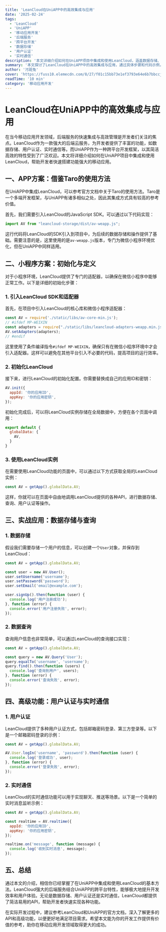 ```yaml
---
title: 'LeanCloud在UniAPP中的高效集成与应用'
date: '2025-02-24'
tags:
  - 'LeanCloud'
  - 'UniAPP'
  - '移动应用开发'
  - '后端服务'
  - '跨平台开发'
  - '数据存储'
  - '用户认证'
  - '实时通信'
description: '本文详细介绍如何在UniAPP项目中集成和使用LeanCloud，涵盖数据存储、用户认证、实时通信等功能，帮助开发者快速搭建功能强大的移动应用。'
summary: '本文探讨了LeanCloud在UniAPP中的高效集成与应用，通过具体步骤和代码示例，展示了如何实现数据存储、用户认证和实时通信等功能，助力开发者提升开发效率和用户体验。'
author: '污斑兔'
cover: 'https://fuss10.elemecdn.com/8/27/f01c15bb73e1ef3793e64e6b7bbccjpeg.jpeg'
readTime: '10 min'
category: '移动应用开发'
---
```


# LeanCloud在UniAPP中的高效集成与应用

在当今移动应用开发领域，后端服务的快速集成与高效管理是开发者们关注的焦点。LeanCloud作为一款强大的后端云服务，为开发者提供了丰富的功能，如数据存储、用户认证、实时通信等。而UniAPP作为一种跨平台开发框架，以其简洁高效的特性受到了广泛欢迎。本文将详细介绍如何在UniAPP项目中集成和使用LeanCloud，帮助开发者快速搭建功能强大的移动应用。

## 一、APP方案：借鉴Taro的使用方法

在UniAPP中集成LeanCloud，可以参考官方文档中关于Taro的使用方法。Taro是一个多端开发框架，与UniAPP有诸多相似之处，因此其集成方式具有较高的参考价值。

首先，我们需要引入LeanCloud的JavaScript SDK。可以通过以下代码实现：

```javascript
import AV from "leancloud-storage/dist/av-weapp.js";
```

这行代码将LeanCloud的SDK引入到项目中，为后续的数据存储和操作提供了基础。需要注意的是，这里使用的是`av-weapp.js`版本，专门为微信小程序环境优化，但在UniAPP中同样适用。

## 二、小程序方案：初始化与定义

对于小程序环境，LeanCloud提供了专门的适配器，以确保在微信小程序中能够正常工作。以下是详细的初始化步骤：

### 1. 引入LeanCloud SDK和适配器

首先，在项目中引入LeanCloud的核心库和微信小程序适配器：

```javascript
const AV = require('./static/libs/av-core-min.js');
// #ifdef MP-WEIXIN
const adapters = require("./static/libs/leancloud-adapters-weapp.min.js");
AV.setAdapters(adapters);
// #endif
```

这里使用了条件编译指令`#ifdef MP-WEIXIN`，确保只有在微信小程序环境中才会引入适配器。这样可以避免在其他平台引入不必要的代码，提高项目的运行效率。

### 2. 初始化LeanCloud

接下来，进行LeanCloud的初始化配置。你需要替换成自己的应用ID和密钥：

```javascript
AV.init({
  appId: '你的应用ID',
  appKey: '你的应用密钥',
});
```

初始化完成后，可以将LeanCloud实例存储在全局数据中，方便在各个页面中调用：

```javascript
export default {
  globalData: {
    AV,
  }
}
```

### 3. 使用LeanCloud实例

在需要使用LeanCloud功能的页面中，可以通过以下方式获取全局的LeanCloud实例：

```javascript
const AV = getApp().globalData.AV;
```

这样，你就可以在页面中自由地调用LeanCloud提供的各种API，进行数据存储、查询、用户认证等操作。

## 三、实战应用：数据存储与查询

### 1. 数据存储

假设我们需要存储一个用户的信息，可以创建一个`User`对象，并保存到LeanCloud：

```javascript
const AV = getApp().globalData.AV;

const user = new AV.User();
user.setUsername('username');
user.setPassword('password');
user.setEmail('email@example.com');

user.signUp().then(function (user) {
  console.log('用户注册成功');
}, function (error) {
  console.error('用户注册失败', error);
});
```

### 2. 数据查询

查询用户信息也非常简单，可以通过LeanCloud的查询接口实现：

```javascript
const AV = getApp().globalData.AV;

const query = new AV.Query('User');
query.equalTo('username', 'username');
query.find().then(function (users) {
  console.log('查询到用户', users);
}, function (error) {
  console.error('查询失败', error);
});
```

## 四、高级功能：用户认证与实时通信

### 1. 用户认证

LeanCloud提供了多种用户认证方式，包括邮箱密码登录、第三方登录等。以下是一个邮箱密码登录的示例：

```javascript
const AV = getApp().globalData.AV;

AV.User.logIn('username', 'password').then(function (user) {
  console.log('登录成功', user);
}, function (error) {
  console.error('登录失败', error);
});
```

### 2. 实时通信

LeanCloud的实时通信功能可以用于实现聊天、推送等场景。以下是一个简单的实时消息监听示例：

```javascript
const AV = getApp().globalData.AV;

const realtime = AV.realtime({
  appId: '你的应用ID',
  appKey: '你的应用密钥',
});

realtime.on('message', function (message) {
  console.log('收到实时消息', message);
});
```

## 五、总结

通过本文的介绍，相信你已经掌握了在UniAPP中集成和使用LeanCloud的基本方法。LeanCloud强大的后端服务结合UniAPP的跨平台特性，能够极大地提升开发效率和用户体验。无论是数据存储、用户认证还是实时通信，LeanCloud都提供了简洁易用的API，帮助开发者快速实现各种功能。

在实际开发过程中，建议参考LeanCloud和UniAPP的官方文档，深入了解更多的API和高级功能，以便更好地满足项目需求。希望本文能为你的开发工作提供有价值的参考，助你在移动应用开发领域取得更大的成功。